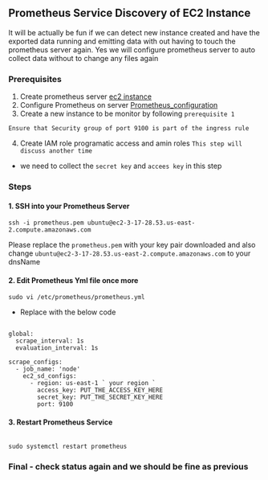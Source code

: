 ## Prometheus Service Discovery of EC2 Instance
It will be actually be fun if we can detect new instance created and have the exported data running and emitting data with out having to touch the prometheus server again. 
Yes we will configure prometheus server to auto collect data without to change any files again


### Prerequisites
1. Create prometheus server [ec2 instance](../CreateAWSInstance/README.md)
2. Configure Prometheus on server [Prometheus_configuration](../Prometheus_setUp/README.md)
3. Create a new instance to be monitor by following ` prerequisite 1 `

` Ensure that Security group of port 9100 is part of the ingress rule ` 

4.  Create IAM role programatic access and amin roles ` This step will discuss another time `
* we need to collect the ` secret key ` and ` accees key ` in this step


### Steps
#### 1.  SSH into your Prometheus Server

```
ssh -i prometheus.pem ubuntu@ec2-3-17-28.53.us-east-2.compute.amazonaws.com

```
Please replace the ` prometheus.pem ` with your key pair downloaded and also change ` ubuntu@ec2-3-17-28.53.us-east-2.compute.amazonaws.com ` to your dnsName


#### 2. Edit Prometheus Yml file once more
```
sudo vi /etc/prometheus/prometheus.yml

```

* Replace with the below code

```

global:
  scrape_interval: 1s
  evaluation_interval: 1s

scrape_configs:
  - job_name: 'node'
    ec2_sd_configs:
      - region: us-east-1 ` your region `
        access_key: PUT_THE_ACCESS_KEY_HERE
        secret_key: PUT_THE_SECRET_KEY_HERE
        port: 9100

```


#### 3. Restart Prometheus Service

```

sudo systemctl restart prometheus

```

### Final - check status again and we should be fine as previous 